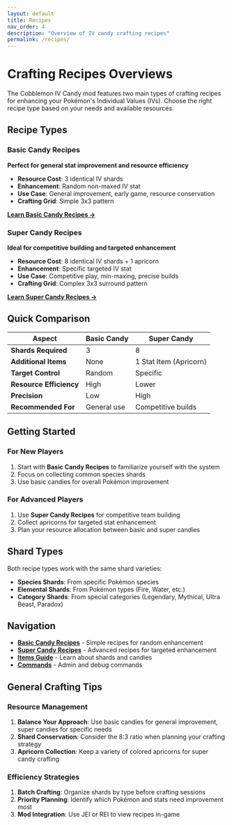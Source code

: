```yaml
---
layout: default
title: Recipes
nav_order: 4
description: "Overview of IV candy crafting recipes"
permalink: /recipes/
---
```


# Crafting Recipes Overviews

The Cobblemon IV Candy mod features two main types of crafting recipes for enhancing your Pokémon's Individual Values (IVs). Choose the right recipe type based on your needs and available resources.

## Recipe Types

### Basic Candy Recipes
**Perfect for general stat improvement and resource efficiency**

- **Resource Cost**: 3 identical IV shards
- **Enhancement**: Random non-maxed IV stat
- **Use Case**: General improvement, early game, resource conservation
- **Crafting Grid**: Simple 3x3 pattern

[**Learn Basic Candy Recipes →**](basic-recipes.md)

### Super Candy Recipes  
**Ideal for competitive building and targeted enhancement**

- **Resource Cost**: 8 identical IV shards + 1 apricorn
- **Enhancement**: Specific targeted IV stat
- **Use Case**: Competitive play, min-maxing, precise builds
- **Crafting Grid**: Complex 3x3 surround pattern

[**Learn Super Candy Recipes →**](super-recipes.md)

## Quick Comparison

| Aspect | Basic Candy | Super Candy |
|--------|-------------|-------------|
| **Shards Required** | 3 | 8 |
| **Additional Items** | None | 1 Stat Item (Apricorn) |
| **Target Control** | Random | Specific |
| **Resource Efficiency** | High | Lower |
| **Precision** | Low | High |
| **Recommended For** | General use | Competitive builds |

## Getting Started

### For New Players
1. Start with **Basic Candy Recipes** to familiarize yourself with the system
2. Focus on collecting common species shards
3. Use basic candies for overall Pokémon improvement

### For Advanced Players
1. Use **Super Candy Recipes** for competitive team building
2. Collect apricorns for targeted stat enhancement
3. Plan your resource allocation between basic and super candies

## Shard Types

Both recipe types work with the same shard varieties:

- **Species Shards**: From specific Pokémon species
- **Elemental Shards**: From Pokémon types (Fire, Water, etc.)
- **Category Shards**: From special categories (Legendary, Mythical, Ultra Beast, Paradox)

## Navigation

- [**Basic Candy Recipes**](basic-recipes.md) - Simple recipes for random enhancement
- [**Super Candy Recipes**](super-recipes.md) - Advanced recipes for targeted enhancement
- [**Items Guide**](items.md) - Learn about shards and candies
- [**Commands**](commands.md) - Admin and debug commands

## General Crafting Tips

### Resource Management
1. **Balance Your Approach**: Use basic candies for general improvement, super candies for specific needs
2. **Shard Conservation**: Consider the 8:3 ratio when planning your crafting strategy
3. **Apricorn Collection**: Keep a variety of colored apricorns for super candy crafting

### Efficiency Strategies
1. **Batch Crafting**: Organize shards by type before crafting sessions
2. **Priority Planning**: Identify which Pokémon and stats need improvement most
3. **Mod Integration**: Use JEI or REI to view recipes in-game
